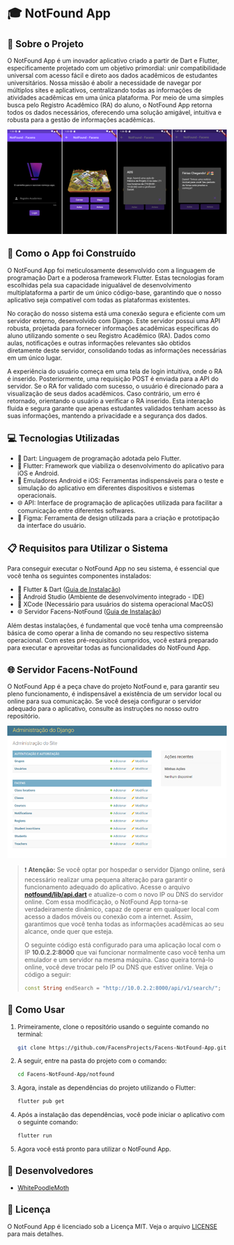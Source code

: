 # 🎓 NotFound App

## 📘 Sobre o Projeto

O NotFound App é um inovador aplicativo criado a partir de Dart e Flutter, especificamente projetado com um objetivo primordial: unir compatibilidade universal com acesso fácil e direto aos dados acadêmicos de estudantes universitários. Nossa missão é abolir a necessidade de navegar por múltiplos sites e aplicativos, centralizando todas as informações de atividades acadêmicas em uma única plataforma. Por meio de uma simples busca pelo Registro Acadêmico (RA) do aluno, o NotFound App retorna todos os dados necessários, oferecendo uma solução amigável, intuitiva e robusta para a gestão de informações acadêmicas.

![NotFound App](images/app-demo.png)

## 🔧 Como o App foi Construído

O NotFound App foi meticulosamente desenvolvido com a linguagem de programação Dart e a poderosa framework Flutter. Estas tecnologias foram escolhidas pela sua capacidade inigualável de desenvolvimento multiplataforma a partir de um único código-base, garantindo que o nosso aplicativo seja compatível com todas as plataformas existentes.

No coração do nosso sistema está uma conexão segura e eficiente com um servidor externo, desenvolvido com Django. Este servidor possui uma API robusta, projetada para fornecer informações acadêmicas específicas do aluno utilizando somente o seu Registro Acadêmico (RA). Dados como aulas, notificações e outras informações relevantes são obtidos diretamente deste servidor, consolidando todas as informações necessárias em um único lugar.

A experiência do usuário começa em uma tela de login intuitiva, onde o RA é inserido. Posteriormente, uma requisição POST é enviada para a API do servidor. Se o RA for validado com sucesso, o usuário é direcionado para a visualização de seus dados acadêmicos. Caso contrário, um erro é retornado, orientando o usuário a verificar o RA inserido. Esta interação fluida e segura garante que apenas estudantes validados tenham acesso às suas informações, mantendo a privacidade e a segurança dos dados.

## 💻 Tecnologias Utilizadas
- 🎯 Dart: Linguagem de programação adotada pelo Flutter.
- 📱 Flutter: Framework que viabiliza o desenvolvimento do aplicativo para iOS e Android.
- 📲 Emuladores Android e iOS: Ferramentas indispensáveis para o teste e simulação do aplicativo em diferentes dispositivos e sistemas operacionais.
- 🌐 API: Interface de programação de aplicações utilizada para facilitar a comunicação entre diferentes softwares.
- 🎨 Figma: Ferramenta de design utilizada para a criação e prototipação da interface do usuário.

## 📋 Requisitos para Utilizar o Sistema

Para conseguir executar o NotFound App no seu sistema, é essencial que você tenha os seguintes componentes instalados:

- 📱 Flutter & Dart ([Guia de Instalação](https://docs.flutter.dev/get-started/install))
- 🤖 Android Studio (Ambiente de desenvolvimento integrado - IDE)
- 🍏 XCode (Necessário para usuários do sistema operacional MacOS)
- 🌐 Servidor Facens-NotFound ([Guia de Instalação](https://github.com/FacensProjects/Facens-NotFound-Server))

Além destas instalações, é fundamental que você tenha uma compreensão básica de como operar a linha de comando no seu respectivo sistema operacional. Com estes pré-requisitos cumpridos, você estará preparado para executar e aproveitar todas as funcionalidades do NotFound App.

## 🌐 Servidor Facens-NotFound

O NotFound App é a peça chave do projeto NotFound e, para garantir seu pleno funcionamento, é indispensável a existência de um servidor local ou online para sua comunicação. Se você deseja configurar o servidor adequado para o aplicativo, consulte as instruções no nosso outro repositório.

![NotFound App](images/panel-demo.png)

> ❗ **Atenção:** 
> Se você optar por hospedar o servidor Django online, será necessário realizar uma pequena alteração para garantir o funcionamento adequado do aplicativo. Acesse o arquivo **[notfound/lib/api.dart](notfound/lib/api.dart)** e atualize-o com o novo IP ou DNS do servidor online. Com essa modificação, o NotFound App torna-se verdadeiramente dinâmico, capaz de operar em qualquer local com acesso a dados móveis ou conexão com a internet. Assim, garantimos que você tenha todas as informações acadêmicas ao seu alcance, onde quer que esteja.
>
> O seguinte código está configurado para uma aplicação local com o IP **10.0.2.2:8000** que vai funcionar normalmente caso você tenha um emulador e um servidor na mesma máquina. Caso queira torná-lo online, você deve trocar pelo IP ou DNS que estiver online. Veja o código a seguir:
> ```dart
> const String endSearch = "http://10.0.2.2:8000/api/v1/search/";
> ```

## 🚀 Como Usar

1. Primeiramente, clone o repositório usando o seguinte comando no terminal:

    ```sh
    git clone https://github.com/FacensProjects/Facens-NotFound-App.git
    ```

2. A seguir, entre na pasta do projeto com o comando:

    ```sh
    cd Facens-NotFound-App/notfound
    ```

3. Agora, instale as dependências do projeto utilizando o Flutter:

    ```sh
    flutter pub get
    ```

4. Após a instalação das dependências, você pode iniciar o aplicativo com o seguinte comando:

    ```sh
    flutter run
    ```

8. Agora você está pronto para utilizar o NotFound App.

## 👥 Desenvolvedores

- [WhitePoodleMoth](https://github.com/WhitePoodleMoth)

## 📄 Licença

O NotFound App é licenciado sob a Licença MIT. Veja o arquivo [LICENSE](LICENSE) para mais detalhes.